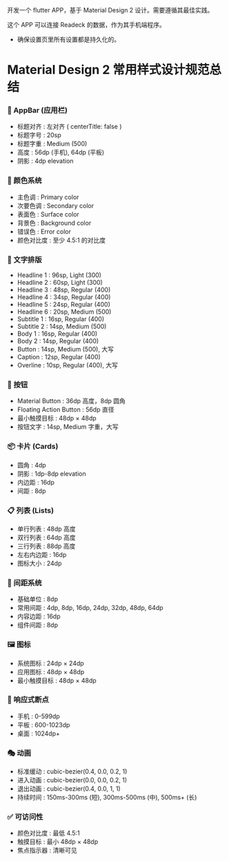 开发一个 flutter APP，基于 Material Design 2 设计。需要遵循其最佳实践。

这个 APP 可以连接 Readeck 的数据，作为其手机端程序。

- 确保设置页里所有设置都是持久化的。

# Material Design 2 常用样式设计规范总结

### 📱 AppBar (应用栏)

- 标题对齐 : 左对齐 ( centerTitle: false )
- 标题字号 : 20sp
- 标题字重 : Medium (500)
- 高度 : 56dp (手机), 64dp (平板)
- 阴影 : 4dp elevation

### 🎨 颜色系统

- 主色调 : Primary color
- 次要色调 : Secondary color
- 表面色 : Surface color
- 背景色 : Background color
- 错误色 : Error color
- 颜色对比度 : 至少 4.5:1 的对比度

### 📝 文字排版

- Headline 1 : 96sp, Light (300)
- Headline 2 : 60sp, Light (300)
- Headline 3 : 48sp, Regular (400)
- Headline 4 : 34sp, Regular (400)
- Headline 5 : 24sp, Regular (400)
- Headline 6 : 20sp, Medium (500)
- Subtitle 1 : 16sp, Regular (400)
- Subtitle 2 : 14sp, Medium (500)
- Body 1 : 16sp, Regular (400)
- Body 2 : 14sp, Regular (400)
- Button : 14sp, Medium (500), 大写
- Caption : 12sp, Regular (400)
- Overline : 10sp, Regular (400), 大写

### 🔘 按钮

- Material Button : 36dp 高度，8dp 圆角
- Floating Action Button : 56dp 直径
- 最小触摸目标 : 48dp × 48dp
- 按钮文字 : 14sp, Medium 字重，大写

### 📦 卡片 (Cards)

- 圆角 : 4dp
- 阴影 : 1dp-8dp elevation
- 内边距 : 16dp
- 间距 : 8dp

### 📋 列表 (Lists)

- 单行列表 : 48dp 高度
- 双行列表 : 64dp 高度
- 三行列表 : 88dp 高度
- 左右内边距 : 16dp
- 图标大小 : 24dp

### 🎯 间距系统

- 基础单位 : 8dp
- 常用间距 : 4dp, 8dp, 16dp, 24dp, 32dp, 48dp, 64dp
- 内容边距 : 16dp
- 组件间距 : 8dp

### 🖼️ 图标

- 系统图标 : 24dp × 24dp
- 应用图标 : 48dp × 48dp
- 最小触摸目标 : 48dp × 48dp

### 📱 响应式断点

- 手机 : 0-599dp
- 平板 : 600-1023dp
- 桌面 : 1024dp+

### 🎭 动画

- 标准缓动 : cubic-bezier(0.4, 0.0, 0.2, 1)
- 进入动画 : cubic-bezier(0.0, 0.0, 0.2, 1)
- 退出动画 : cubic-bezier(0.4, 0.0, 1, 1)
- 持续时间 : 150ms-300ms (短), 300ms-500ms (中), 500ms+ (长)

### ✅ 可访问性

- 颜色对比度 : 最低 4.5:1
- 触摸目标 : 最小 48dp × 48dp
- 焦点指示器 : 清晰可见
